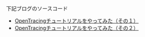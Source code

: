 下記ブログのソースコード

* [OpenTracingチュートリアルをやってみた（その１）](http://yasu7ri.hatenablog.com/entry/2018/11/26/000359)
* [OpenTracingチュートリアルをやってみた（その２）](http://yasu7ri.hatenablog.com/entry/2018/12/03/003841)
